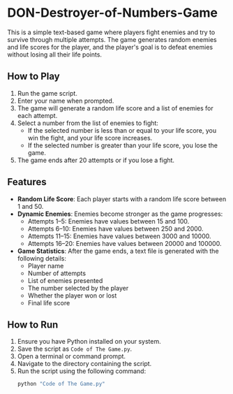 # DON-Destroyer-of-Numbers-Game

This is a simple text-based game where players fight enemies and try to survive through multiple attempts. The game generates random enemies and life scores for the player, and the player's goal is to defeat enemies without losing all their life points.

## How to Play

1. Run the game script.
2. Enter your name when prompted.
3. The game will generate a random life score and a list of enemies for each attempt.
4. Select a number from the list of enemies to fight:
   - If the selected number is less than or equal to your life score, you win the fight, and your life score increases.
   - If the selected number is greater than your life score, you lose the game.
5. The game ends after 20 attempts or if you lose a fight.

## Features

- **Random Life Score**: Each player starts with a random life score between 1 and 50.
- **Dynamic Enemies**: Enemies become stronger as the game progresses:
  - Attempts 1–5: Enemies have values between 15 and 100.
  - Attempts 6–10: Enemies have values between 250 and 2000.
  - Attempts 11–15: Enemies have values between 3000 and 10000.
  - Attempts 16–20: Enemies have values between 20000 and 100000.
- **Game Statistics**: After the game ends, a text file is generated with the following details:
  - Player name
  - Number of attempts
  - List of enemies presented
  - The number selected by the player
  - Whether the player won or lost
  - Final life score

## How to Run

1. Ensure you have Python installed on your system.
2. Save the script as `Code of The Game.py`.
3. Open a terminal or command prompt.
4. Navigate to the directory containing the script.
5. Run the script using the following command:
   ```sh
   python "Code of The Game.py"
